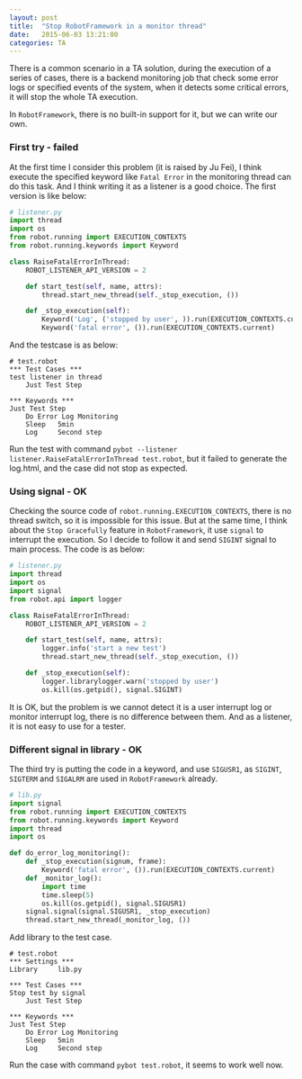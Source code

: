```yaml
---
layout: post
title:  "Stop RobotFramework in a monitor thread"
date:   2015-06-03 13:21:00
categories: TA
---
```


There is a common scenario in a TA solution, during the execution of a series of cases, there is a backend monitoring job that check some error logs or specified events of the system, when it detects some critical errors, it will stop the whole TA execution.

In `RobotFramework`, there is no built-in support for it, but we can write our own.

### First try - failed

At the first time I consider this problem (it is raised by Ju Fei), I think execute the specified keyword like `Fatal Error` in the monitoring thread can do this task. And I think writing it as a listener is a good choice.
The first version is like below:

```python
# listener.py
import thread
import os
from robot.running import EXECUTION_CONTEXTS
from robot.running.keywords import Keyword

class RaiseFatalErrorInThread:
    ROBOT_LISTENER_API_VERSION = 2

    def start_test(self, name, attrs):
        thread.start_new_thread(self._stop_execution, ())

    def _stop_execution(self):
        Keyword('Log', ('stopped by user', )).run(EXECUTION_CONTEXTS.current)
        Keyword('fatal error', ()).run(EXECUTION_CONTEXTS.current)
```

And the testcase is as below:

```robotframework
# test.robot
*** Test Cases ***
test listener in thread
    Just Test Step

*** Keywords ***
Just Test Step
    Do Error Log Monitoring
    Sleep   5min
    Log     Second step
```

Run the test with command `pybot --listener listener.RaiseFatalErrorInThread test.robot`, but it failed to generate the log.html, and the case did not stop as expected.

### Using signal - OK
Checking the source code of `robot.running.EXECUTION_CONTEXTS`, there is no thread switch, so it is impossible for this issue. But at the same time, I think about the `Stop Gracefully` feature in `RobotFramework`, it use `signal` to interrupt the execution. So I decide to follow it and send `SIGINT` signal to main process. The code is as below:

```python
# listener.py
import thread
import os
import signal
from robot.api import logger

class RaiseFatalErrorInThread:
    ROBOT_LISTENER_API_VERSION = 2

    def start_test(self, name, attrs):
        logger.info('start a new test')
        thread.start_new_thread(self._stop_execution, ())

    def _stop_execution(self):
        logger.librarylogger.warn('stopped by user')
        os.kill(os.getpid(), signal.SIGINT)
```

It is OK, but the problem is we cannot detect it is a user interrupt log or monitor interrupt log, there is no difference between them. And as a listener, it is not easy to use for a tester.

### Different signal in library - OK

The third try is putting the code in a keyword, and use `SIGUSR1`, as `SIGINT`, `SIGTERM` and `SIGALRM` are used in `RobotFramework` already.

```python
# lib.py
import signal
from robot.running import EXECUTION_CONTEXTS
from robot.running.keywords import Keyword
import thread
import os

def do_error_log_monitoring():
    def _stop_execution(signum, frame):
        Keyword('fatal error', ()).run(EXECUTION_CONTEXTS.current)
    def _monitor_log():
        import time
        time.sleep(5)
        os.kill(os.getpid(), signal.SIGUSR1)
    signal.signal(signal.SIGUSR1, _stop_execution)
    thread.start_new_thread(_monitor_log, ())
```

Add library to the test case.

```robotframework
# test.robot
*** Settings ***
Library     lib.py

*** Test Cases ***
Stop test by signal
    Just Test Step

*** Keywords ***
Just Test Step
    Do Error Log Monitoring
    Sleep   5min
    Log     Second step
```

Run the case with command `pybot test.robot`, it seems to work well now.

